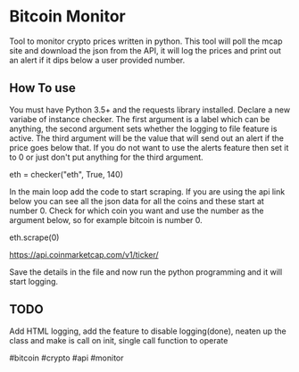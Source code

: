 # Bitcoin Monitor
Tool to monitor crypto prices written in python.
This tool will poll the mcap site and download the json from the API, it will log the prices and print out an alert if it dips below a user provided number.

## How To use
You must have Python 3.5+ and the requests library installed.
Declare a new variabe of instance checker. The first argument is a label which can be anything, the second argument sets whether the logging to file feature is active. The third argument will be the value that will send out an alert if the price goes below that. If you do not want to use the alerts feature then set it to 0 or just don't put anything for the third argument.

eth = checker("eth", True, 140)

In the main loop add the code to start scraping. If you are using the api link below you can see all the json data for all the coins and these start at number 0. Check for which coin you want and use the number as the argument below, so for example bitcoin is number 0.

eth.scrape(0)

https://api.coinmarketcap.com/v1/ticker/

Save the details in the file and now run the python programming and it will start logging.

## TODO
Add HTML logging, add the feature to disable logging(done), neaten up the class and make is call on init, single call function to operate

#bitcoin #crypto #api #monitor
